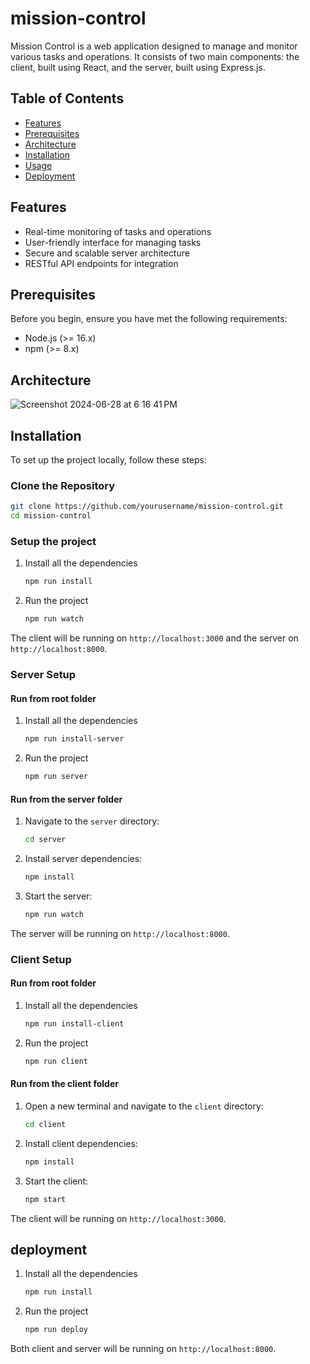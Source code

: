 # mission-control

Mission Control is a web application designed to manage and monitor various tasks and operations. It consists of two main components: the client, built using React, and the server, built using Express.js.

## Table of Contents

- [Features](#features)
- [Prerequisites](#prerequisites)
- [Architecture](#architecture)
- [Installation](#installation)
- [Usage](#usage)
- [Deployment](#deployment)

## Features

- Real-time monitoring of tasks and operations
- User-friendly interface for managing tasks
- Secure and scalable server architecture
- RESTful API endpoints for integration

## Prerequisites

Before you begin, ensure you have met the following requirements:

- Node.js (>= 16.x)
- npm (>= 8.x)

## Architecture

![Screenshot 2024-06-28 at 6 16 41 PM](https://github.com/arcw76183450/mission-control/assets/126561169/2d7428d0-fd82-48c7-848b-f6818531284f)

## Installation

To set up the project locally, follow these steps:

### Clone the Repository

```bash
git clone https://github.com/yourusername/mission-control.git
cd mission-control
```

### Setup the project

1. Install all the dependencies
    ```bash
    npm run install
    ```
2. Run the project
    ```bash
    npm run watch
    ```
The client will be running on `http://localhost:3000` and the server on `http://localhost:8000`.

### Server Setup

#### Run from root folder

1. Install all the dependencies
    ```bash
    npm run install-server
    ```
2. Run the project
    ```bash
    npm run server
    ```

#### Run from the server folder

1. Navigate to the `server` directory:

    ```bash
    cd server
    ```

2. Install server dependencies:

    ```bash
    npm install
    ```

4. Start the server:

    ```bash
    npm run watch
    ```
The server will be running on `http://localhost:8000`.

### Client Setup

#### Run from root folder

1. Install all the dependencies
    ```bash
    npm run install-client
    ```
2. Run the project
    ```bash
    npm run client
    ```

#### Run from the client folder

1. Open a new terminal and navigate to the `client` directory:

    ```bash
    cd client
    ```

2. Install client dependencies:

    ```bash
    npm install
    ```

3. Start the client:

    ```bash
    npm start
    ```

The client will be running on `http://localhost:3000`.

## deployment

1. Install all the dependencies
    ```bash
    npm run install
    ```
2. Run the project
    ```bash
    npm run deploy
    ```
Both client and server will be running on `http://localhost:8000`.
